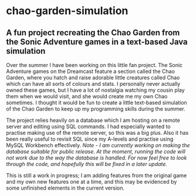# chao-garden-simulation
## A fun project recreating the Chao Garden from the Sonic Adventure games in a text-based Java simulation
Over the summer I have been working on this little fan project. The Sonic Adventure games on the Dreamcast feature a section called the Chao Garden, where you hatch and raise adorable little creatures called Chao which can have all sorts of colours and stats. I personally never actually owned these games, but I have a lot of nostalgia watching my cousin play them when we would visit, and she would create me my own Chao sometimes. I thought it would be fun to create a little text-based simulation of the Chao Garden to keep up my programming skills during the summer.

The project relies heavily on a database which I am hosting on a remote server and editing using SQL commands. I had especially wanted to practise making use of the remote server, so this was a big plus. Also it has been really useful to revisit SQL since my A-levels and practise using MySQL Workbench effectively.
*Note - I am currently working on making the database suitable for public release. At the moment, running the code will not work due to the way the database is handled. For now feel free to look through the code, and hopefully this will be fixed in a later update.*

This is still a work in progress; I am adding features from the original game and my own new features one at a time, and this may be evidenced by some unfinished elements in the current version. 
